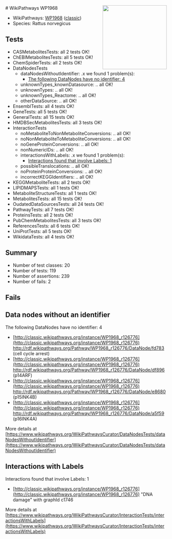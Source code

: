 <img style="float: right; width: 200px" src="https://upload.wikimedia.org/wikipedia/commons/thumb/8/83/Wplogo_with_text_500.png/640px-Wplogo_with_text_500.png" />
# WikiPathways WP1968

* WikiPathways: [WP1968](https://wikipathways.org/pathways/WP1968) ([classic](https://classic.wikipathways.org/instance/WP1968))
* Species: Rattus norvegicus
## Tests
* CASMetabolitesTests: all 2 tests OK!
* ChEBIMetabolitesTests: all 5 tests OK!
* ChemSpiderTests: all 2 tests OK!
* DataNodesTests
    * dataNodesWithoutIdentifier: .x we found 1 problem(s):
        * [The following DataNodes have no identifier: 4](#d2d32fa3)
    * unknownTypes_knownDatasource: .. all OK!
    * unknownTypes: .. all OK!
    * unknownTypes_Reactome: .. all OK!
    * otherDataSource: .. all OK!
* EnsemblTests: all 4 tests OK!
* GeneTests: all 5 tests OK!
* GeneralTests: all 15 tests OK!
* HMDBSecMetabolitesTests: all 3 tests OK!
* InteractionTests
    * noMetaboliteToNonMetaboliteConversions: .. all OK!
    * noNonMetaboliteToMetaboliteConversions: .. all OK!
    * noGeneProteinConversions: .. all OK!
    * nonNumericIDs: .. all OK!
    * interactionsWithLabels: .x we found 1 problem(s):
        * [Interactions found that involve Labels: 1](#630d2678)
    * possibleTranslocations: .. all OK!
    * noProteinProteinConversions: .. all OK!
    * incorrectKEGGIdentifiers: .. all OK!
* KEGGMetaboliteTests: all 2 tests OK!
* LIPIDMAPSTests: all 1 tests OK!
* MetaboliteStructureTests: all 1 tests OK!
* MetabolitesTests: all 15 tests OK!
* OudatedDataSourcesTests: all 24 tests OK!
* PathwayTests: all 7 tests OK!
* ProteinsTests: all 2 tests OK!
* PubChemMetabolitesTests: all 3 tests OK!
* ReferencesTests: all 6 tests OK!
* UniProtTests: all 5 tests OK!
* WikidataTests: all 4 tests OK!


## Summary

* Number of test classes: 20
* Number of tests: 119
* Number of assertions: 239
* Number of fails: 2

## Fails

<a name="d2d32fa3" />

## Data nodes without an identifier

The following DataNodes have no identifier: 4

* [http://classic.wikipathways.org/instance/WP1968_r126776](http://classic.wikipathways.org/instance/WP1968_r126776) http://rdf.wikipathways.org/Pathway/WP1968_r126776/DataNode/fd783 (cell cycle arrest)
* [http://classic.wikipathways.org/instance/WP1968_r126776](http://classic.wikipathways.org/instance/WP1968_r126776) http://rdf.wikipathways.org/Pathway/WP1968_r126776/DataNode/df896 (p14ARF)
* [http://classic.wikipathways.org/instance/WP1968_r126776](http://classic.wikipathways.org/instance/WP1968_r126776) http://rdf.wikipathways.org/Pathway/WP1968_r126776/DataNode/e8680 (p15INK4B)
* [http://classic.wikipathways.org/instance/WP1968_r126776](http://classic.wikipathways.org/instance/WP1968_r126776) http://rdf.wikipathways.org/Pathway/WP1968_r126776/DataNode/a5f59 (p16INK4A)


More details at [https://www.wikipathways.org/WikiPathwaysCurator/DataNodesTests/dataNodesWithoutIdentifier](https://www.wikipathways.org/WikiPathwaysCurator/DataNodesTests/dataNodesWithoutIdentifier)

<a name="630d2678" />

## Interactions with Labels

Interactions found that involve Labels: 1

* [http://classic.wikipathways.org/instance/WP1968_r126776](http://classic.wikipathways.org/instance/WP1968_r126776) "DNA damage" with graphId c1746


More details at [https://www.wikipathways.org/WikiPathwaysCurator/InteractionTests/interactionsWithLabels](https://www.wikipathways.org/WikiPathwaysCurator/InteractionTests/interactionsWithLabels)


